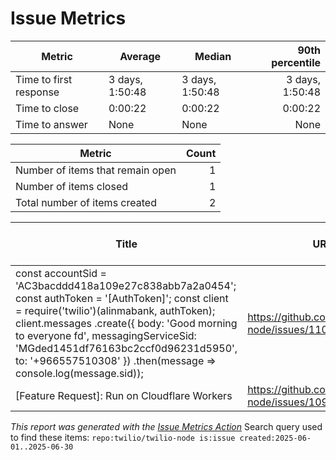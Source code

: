 # Issue Metrics

| Metric | Average | Median | 90th percentile |
| --- | --- | --- | ---: |
| Time to first response | 3 days, 1:50:48 | 3 days, 1:50:48 | 3 days, 1:50:48 |
| Time to close | 0:00:22 | 0:00:22 | 0:00:22 |
| Time to answer | None | None | None |

| Metric | Count |
| --- | ---: |
| Number of items that remain open | 1 |
| Number of items closed | 1 |
| Total number of items created | 2 |

| Title | URL | Author | Time to first response | Time to close | Time to answer |
| --- | --- | --- | --- | --- | --- |
| const accountSid = 'AC3bacddd418a109e27c838abb7a2a0454'; const authToken = '[AuthToken]'; const client = require('twilio')(alinmabank, authToken); client.messages     .create({         body: 'Good morning to everyone fd',         messagingServiceSid: 'MGded1451df76163bc2ccf0d96231d5950',         to: '+966557510308'     })     .then(message => console.log(message.sid)); | https://github.com/twilio/twilio-node/issues/1102 | [Bnmvcxt2](https://github.com/Bnmvcxt2) | None | 0:00:22 | None |
| [Feature Request]: Run on Cloudflare Workers | https://github.com/twilio/twilio-node/issues/1096 | [abegehr](https://github.com/abegehr) | 3 days, 1:50:48 | None | None |

_This report was generated with the [Issue Metrics Action](https://github.com/github/issue-metrics)_
Search query used to find these items: `repo:twilio/twilio-node is:issue created:2025-06-01..2025-06-30`
